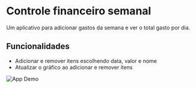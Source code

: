 # Controle financeiro semanal

Um aplicativo para adicionar gastos da semana e ver o total gasto por dia.

## Funcionalidades

- Adicionar e remover itens escolhendo data, valor e nome
- Atualizar o gráfico ao adicionar e remover itens

![App Demo](Demo/ControleFinanceiro.gif)
